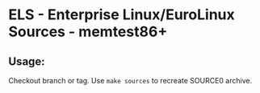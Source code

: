 # ELS - Enterprise Linux/EuroLinux Sources - memtest86+
 
## Usage:
  Checkout branch or tag. Use `make sources` to recreate  SOURCE0 archive.
